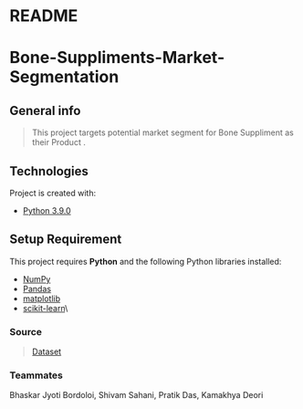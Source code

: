 # README
# Bone-Suppliments-Market-Segmentation

## General info
> This project targets potential market segment for Bone Suppliment as their Product .
	
## Technologies
Project is created with:
* [Python 3.9.0](https://www.python.org/downloads/release/python-390/#:~:text=0-,Python%203.9.,many%20new%20features%20and%20optimizations.)
	
## Setup Requirement

This project requires **Python** and the following Python libraries installed:

- [NumPy](http://www.numpy.org/)
- [Pandas](http://pandas.pydata.org/)
- [matplotlib](http://matplotlib.org/)
- [scikit-learn](http://scikit-learn.org/stable/)\


### Source 
> [Dataset](https://www.kaggle.com/rajanand/key-indicators-of-annual-health-survey?select=Key_indicator_statewise.csv)

### Teammates
Bhaskar Jyoti Bordoloi, Shivam Sahani, Pratik Das, Kamakhya Deori




